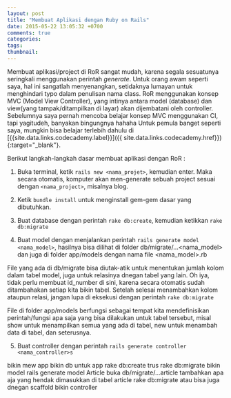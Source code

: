 ```yaml
---
layout: post
title: "Membuat Aplikasi dengan Ruby on Rails"
date: 2015-05-22 13:05:32 +0700
comments: true
categories: 
tags: 
thumbnail:
---
```


Membuat aplikasi/project di RoR sangat mudah, karena segala sesuatunya seringkali menggunakan perintah *generate*. Untuk orang awam seperti saya, hal ini sangatlah menyenangkan, setidaknya lumayan untuk menghindari typo dalam penulisan nama class. RoR menggunakan konsep MVC (Model View Controller), yang intinya antara model (database) dan view(yang tampak/ditampilkan di layar) akan dijembatani oleh controller. Sebelumnya saya pernah mencoba belajar konsep MVC menggunakan CI, tapi yagitudeh, banyakan bingungnya hahaha Untuk pemula banget seperti saya, mungkin bisa belajar terlebih dahulu di [{{site.data.links.codecademy.label}}]({{ site.data.links.codecademy.href}}){:target="_blank"}.

Berikut langkah-langkah dasar membuat aplikasi dengan RoR :

1. Buka terminal, ketik `rails new <nama_projet>`, kemudian enter. Maka secara otomatis, komputer akan men-generate sebuah project sesuai dengan `<nama_project>`, misalnya blog.

2. Ketik `bundle install` untuk menginstall gem-gem dasar yang dibutuhkan.

3. Buat database dengan perintah `rake db:create`, kemudian ketikkan `rake db:migrate`

4. Buat model dengan menjalankan perintah `rails generate model <nama_model>`, hasilnya bisa dilihat di folder db/migrate/...<nama_model> dan juga di folder app/models dengan nama file <nama_model>.rb

File yang ada di db/migrate bisa diutak-atik untuk menentukan jumlah kolom dalam tabel model, juga untuk relasinya dnegan tabel yang lain. Oh iya, tidak perlu membuat id_number di sini, karena secara otomatis sudah ditambahakan setiap kita bikin tabel. Setelah selesai menambahkan kolom ataupun relasi, jangan lupa di eksekusi dengan perintah `rake db:migrate`

 File di folder app/models berfungsi sebagai tempat kita mendefinisikan perintah/fungsi apa saja yang bisa dilakukan untuk tabel tersebut, misal show untuk menampilkan semua yang ada di tabel, new untuk menambah data di tabel, dan seterusnya.

 5. Buat controller dengan perintah `rails generate controller <nama_controller>s`

bikin mew app
bikin db untuk app
	rake db:create trus rake db:migrate
bikin model
	rails generate model Article
	buka db/migrate/...article tambahkan apa aja yang hendak dimasukkan di tabel article
	rake db:migrate
	atau bisa juga dnegan scaffold
bikin controller